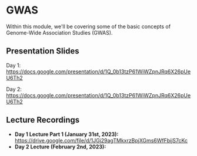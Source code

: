 # GWAS
Within this module, we'll be covering some of the basic concepts of Genome-Wide Association Studies (GWAS).

## Presentation Slides
Day 1: https://docs.google.com/presentation/d/1Q_0b13tzP61WiWZpnJRq6X26pUeU6Th2

Day 2: https://docs.google.com/presentation/d/1Q_0b13tzP61WiWZpnJRq6X26pUeU6Th2

## Lecture Recordings
* **Day 1 Lecture Part 1 (January 31st, 2023):** https://drive.google.com/file/d/1JGj29agTMkxrzBpjXGms6WfFbijS7cKc 
* **Day 2 Lecture (February 2nd, 2023):** 

